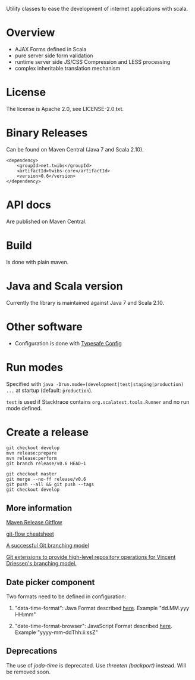Utility classes to ease the development of internet applications with scala.

# Overview

* AJAX Forms defined in Scala
* pure server side form validation
* runtime server side JS/CSS Compression and LESS processing
* complex inheritable translation mechanism

# License

The license is Apache 2.0, see LICENSE-2.0.txt.

# Binary Releases

Can be found on Maven Central (Java 7 and Scala 2.10).

    <dependency>
        <groupId>net.twibs</groupId>
        <artifactId>twibs-core</artifactId>
        <version>0.6</version>
    </dependency>

# API docs

Are published on Maven Central.

# Build

Is done with plain maven.

# Java and Scala version

Currently the library is maintained against Java 7 and Scala 2.10.

# Other software

* Configuration is done with [Typesafe Config](https://github.com/typesafehub/config)

# Run modes

Specified with `java -Drun.mode=(development|test|staging|production) ...` at startup (default: `production`).

`test` is used if Stacktrace contains `org.scalatest.tools.Runner` and no run mode defined.

# Create a release

    git checkout develop
    mvn release:prepare
    mvn release:perform
    git branch release/v0.6 HEAD~1

    git checkout master
    git merge --no-ff release/v0.6
    git push --all && git push --tags
    git checkout develop

## More information

[Maven Release Gitflow](http://vincent.demeester.fr/2012/07/maven-release-gitflow/)

[git-flow cheatsheet](http://danielkummer.github.io/git-flow-cheatsheet/)

[A successful Git branching model](http://nvie.com/posts/a-successful-git-branching-model/)

[Git extensions to provide high-level repository operations for Vincent Driessen's branching model.](https://github.com/nvie/gitflow)




## Date picker component

Two formats need to be defined in configuration:

1. "data-time-format": Java Format described [here](http://download.java.net/jdk8/docs/api/java/time/format/DateTimeFormatter.html). Example "dd.MM.yyy HH:mm"

2. "date-time-format-browser": JavaScript Format described [here](http://www.malot.fr/bootstrap-datetimepicker). Example "yyyy-mm-ddThh:ii:ssZ"


## Deprecations

The use of *joda-time* is deprecated. Use *threeten (backport)* instead. Will be removed soon.
